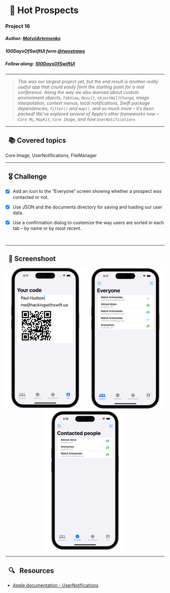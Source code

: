 
# &nbsp; 💭 Hot Prospects 

### Project 16
##### Author: *[MatviiArtemenko](https://github.com/100DaysOfSwiftUI-MatviiArtemenko)*

##### 100DaysOfSwiftUI form *[@twostraws](https://twitter.com/twostraws "twostraws twitter page")*

##### Follow along: *[100DaysOfSwiftUI](https://www.hackingwithswift.com/100/swiftui "Hacking with Swift")*

---

> *This was our largest project yet, but the end result is another really useful app that could easily form the starting point for a real conference. Along the way we also learned about custom environment objects, `TabView`, `Result`, `objectWillChange`, image interpolation, context menus, local notifications, Swift package dependencies, `filter()` and `map()`, and so much more – it’s been packed! We’ve explored several of Apple’s other frameworks now – `Core ML`, `MapKit`, `Core Image`, and now `UserNotifications`*

---

## &nbsp; 📚 Covered topics

Core Image, UserNotifications, FileManager

---
## &nbsp; 🎖 Challenge
* [x] Add an icon to the “Everyone” screen showing whether a prospect was contacted or not.

* [x] Use JSON and the documents directory for saving and loading our user data.

* [x] Use a confirmation dialog to customize the way users are sorted in each tab – by name or by most recent.

<br>

---
## &nbsp; 📲 Screenshoot

<p align="center">
  <img 
  width = 250
    src="1.png"
  >
  <img 
  width = 250
    src="2.png"
  >
  <img 
  width = 250
    src="3.png"
  >
</p>

---
##  &nbsp; 🔍 &nbsp; Resources 

* [Apple documentation - UserNotifications](https://developer.apple.com/documentation/usernotifications/)

